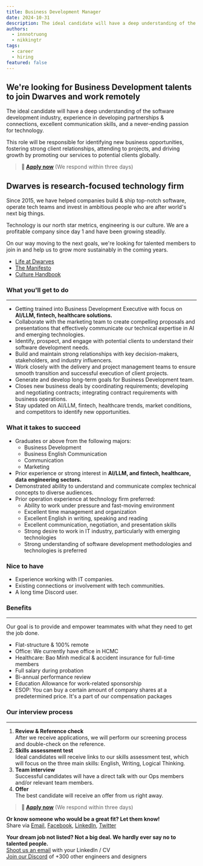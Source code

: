```yaml
---
title: Business Development Manager
date: 2024-10-31
description: The ideal candidate will have a deep understanding of the software development industry, experience in developing partnerships & connections, excellent communication skills, and a never-ending passion for technology.
authors:
  - innnotruong
  - nikkingtr
tags:
  - career
  - hiring
featured: false
---
```


## We're looking for Business Development talents to join Dwarves and work remotely

The ideal candidate will have a deep understanding of the software development industry, experience in developing partnerships & connections, excellent communication skills, and a never-ending passion for technology.

This role will be responsible for identifying new business opportunities, fostering strong client relationships, attending to projects, and driving growth by promoting our services to potential clients globally.

> **🤘 <a href="mailto:spawn@d.foundation">Apply now</a>** (We respond within three days)

## Dwarves is research-focused technology firm

Since 2015, we have helped companies build & ship top-notch software, operate tech teams and invest in ambitious people who are after world's next big things.

Technology is our north star metrics, engineering is our culture. We are a profitable company since day 1 and have been growing steadily.

On our way moving to the next goals, we're looking for talented members to join in and help us to grow more sustainably in the coming years.

- [Life at Dwarves](https://memo.d.foundation/careers/additional-info/life-at-dwarves/)
- [The Manifesto](https://memo.d.foundation/careers/additional-info/the-manifesto/)
- [Culture Handbook](https://memo.d.foundation/careers/additional-info/culture-handbook/)

### What you'll get to do

---

- Getting trained into Business Development Executive with focus on **AI/LLM, fintech, healthcare solutions.**
- Collaborate with the marketing team to create compelling proposals and presentations that effectively communicate our technical expertise in AI and emerging technologies.
- Identify, prospect, and engage with potential clients to understand their software development needs.
- Build and maintain strong relationships with key decision-makers, stakeholders, and industry influencers.
- Work closely with the delivery and project management teams to ensure smooth transition and successful execution of client projects.
- Generate and develop long-term goals for Business Development team.
- Closes new business deals by coordinating requirements; developing and negotiating contracts; integrating contract requirements with business operations.
- Stay updated on AI/LLM, fintech, healthcare trends, market conditions, and competitors to identify new opportunities.

### What it takes to succeed

- Graduates or above from the following majors:
  - Business Development
  - Business English Communication
  - Communication
  - Marketing
- Prior experience or strong interest in **AI/LLM, and fintech, healthcare, data engineering sectors.**
- Demonstrated ability to understand and communicate complex technical concepts to diverse audiences.
- Prior operation experience at technology firm preferred:
  - Ability to work under pressure and fast-moving environment
  - Excellent time management and organization
  - Excellent English in writing, speaking and reading
  - Excellent communication, negotiation, and presentation skills
  - Strong desire to work in IT industry, particularly with emerging technologies
  - Strong understanding of software development methodologies and technologies is preferred

### Nice to have

- Experience working with IT companies.
- Existing connections or involvement with tech communities.
- A long time Discord user.

### Benefits

---

Our goal is to provide and empower teammates with what they need to get the job done.

- Flat-structure & 100% remote
- Office: We currently have office in HCMC
- Healthcare: Bao Minh medical & accident insurance for full-time members
- Full salary during probation
- Bi-annual performance review
- Education Allowance for work-related sponsorship
- ESOP: You can buy a certain amount of company shares at a predetermined price. It's a part of our compensation packages

### Our interview process

---

1. **Review & Reference check**<br>After we receive applications, we will perform our screening process and double-check on the reference.
2. **Skills** **assessment test**<br>Ideal candidates will receive links to our skills assessment test, which will focus on the three main skills: English, Writing, Logical Thinking.
3. **Team interview**<br>Successful candidates will have a direct talk with our Ops members and/or relevant team members.
4. **Offer**<br>The best candidate will receive an offer from us right away.

> **🤘 <a href="mailto:spawn@d.foundation">Apply now</a>** (We respond within three days)

**Or know someone who would be a great fit? Let them know!**\
Share via [Email](mailto:spawn@d.foundation), [Facebook](https://www.facebook.com/dwarvesf), [LinkedIn](https://www.linkedin.com/company/dwarvesf/), [Twitter](https://twitter.com/dwarvesf.)

**Your dream job not listed? Not a big deal. We hardly ever say no to talented people.**\
[Shoot us an email](mailto:spawn@d.foundation) with your LinkedIn / CV\
[Join our Discord](https://discord.gg/dfoundation) of +300 other engineers and designers
